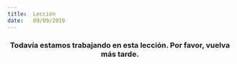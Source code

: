 ```yaml
---
title:  Lección
date:   09/09/2019
---
```


### <center>Todavía estamos trabajando en esta lección. Por favor, vuelva más tarde.</center>